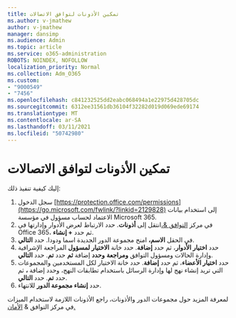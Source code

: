 ```yaml
---
title: تمكين الأذونات لتوافق الاتصالات
ms.author: v-jmathew
author: v-jmathew
manager: dansimp
ms.audience: Admin
ms.topic: article
ms.service: o365-administration
ROBOTS: NOINDEX, NOFOLLOW
localization_priority: Normal
ms.collection: Adm_O365
ms.custom:
- "9000549"
- "7456"
ms.openlocfilehash: c841232525dd2eabc068494a1e22975d428705dc
ms.sourcegitcommit: 6312ee31561db36104f32282d019d069ede69174
ms.translationtype: MT
ms.contentlocale: ar-SA
ms.lasthandoff: 03/11/2021
ms.locfileid: "50742980"
---
```

# <a name="enable-permissions-for-communication-compliance"></a>تمكين الأذونات لتوافق الاتصالات

إليك كيفية تنفيذ ذلك:

1. سجل الدخول [https://protection.office.com/permissions](https://go.microsoft.com/fwlink/?linkid=2129828) إلى استخدام بيانات الاعتماد لحساب مسؤول في مؤسسة Microsoft 365.
2. في مركز [التوافق &،](https://go.microsoft.com/fwlink/?linkid=2101341)انتقل إلى **أذونات**. حدد الارتباط لعرض الأدوار وإدارتها في Office 365، ثم حدد **\+ إنشاء**.
3. في الحقل **الاسم،** امنح مجموعة الدور الجديدة اسما ودودا. حدد **التالي**.
4. حدد **اختيار الأدوار**، ثم حدد **إضافة**. حدد خانة **الاختيار لمسؤول** المراجعة الإشرافية وإدارة الحالات ومسؤول التوافق **ومراجعة** **وحدد** إضافة **ثم** حدد **تم**. حدد **التالي**.
5. حدد **اختيار الأعضاء**، ثم حدد **إضافة**. حدد خانة الاختيار لكل المستخدمين والمجموعات التي تريد إنشاء نهج لها وإدارة الرسائل باستخدام تطابقات النهج، وحدد إضافة **،** ثم حدد **تم**. حدد **التالي**.
6. حدد **إنشاء مجموعة الدور** للانتهاء.

لمعرفة المزيد حول مجموعات الدور والأذونات، راجع الأذونات اللازمة لاستخدام الميزات في مركز التوافق & [الأمان.](https://go.microsoft.com/fwlink/?linkid=2114184)
